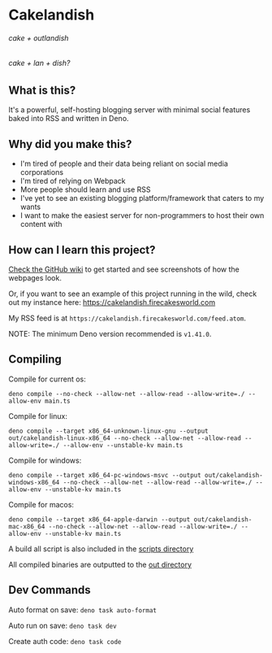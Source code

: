 # Cakelandish

###### cake + outlandish

###### cake + lan + dish?

## What is this?

It's a powerful, self-hosting blogging server with minimal social features baked
into RSS and written in Deno.

## Why did you make this?

- I'm tired of people and their data being reliant on social media corporations
- I'm tired of relying on Webpack
- More people should learn and use RSS
- I've yet to see an existing blogging platform/framework that caters to my
  wants
- I want to make the easiest server for non-programmers to host their own
  content with

## How can I learn this project?

[Check the GitHub wiki](https://github.com/firecakes/cakelandish/wiki) to get
started and see screenshots of how the webpages look.

Or, if you want to see an example of this project running in the wild, check out
my instance here: https://cakelandish.firecakesworld.com

My RSS feed is at `https://cakelandish.firecakesworld.com/feed.atom`.

NOTE: The minimum Deno version recommended is `v1.41.0`.

## Compiling

Compile for current os:

`deno compile --no-check --allow-net --allow-read --allow-write=./ --allow-env main.ts`

Compile for linux:

`deno compile --target x86_64-unknown-linux-gnu --output out/cakelandish-linux-x86_64 --no-check --allow-net --allow-read --allow-write=./ --allow-env --unstable-kv main.ts`

Compile for windows:

`deno compile --target x86_64-pc-windows-msvc --output out/cakelandish-windows-x86_64 --no-check --allow-net --allow-read --allow-write=./ --allow-env --unstable-kv main.ts`

Compile for macos:

`deno compile --target x86_64-apple-darwin --output out/cakelandish-mac-x86_64 --no-check --allow-net --allow-read --allow-write=./ --allow-env --unstable-kv main.ts`

A build all script is also included in the [scripts directory](scripts/)

All compiled binaries are outputted to the [out directory](out/)

## Dev Commands

Auto format on save: `deno task auto-format`

Auto run on save: `deno task dev`

Create auth code: `deno task code`
